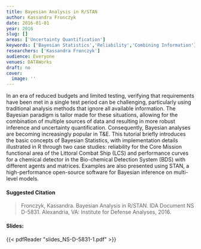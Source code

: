 ```yaml
---
title: Bayesian Analysis in R/STAN
author: Kassandra Fronczyk
date: 2016-01-01
year: 2016
slug: []
areas: ['Uncertainty Quantification']
keywords: ['Bayesian Statistics','Reliability','Combining Information']
researchers: ['Kassandra Fronczyk']
audience: Everyone
venues: DATAWorks
draft: no
cover:
  image: ''
---
```




In an era of reduced budgets and limited testing, verifying that requirements have been met in a single test period can be challenging, particularly using traditional analysis methods that ignore all available information. The Bayesian paradigm is tailor made for these situations, allowing for the combination of multiple sources of data and resulting in more robust inference and uncertainty quantification. Consequently, Bayesian analyses are becoming increasingly popular in T&E. This tutorial briefly introduces the basic concepts of Bayesian Statistics, with implementation details illustrated in R through two case studies: reliability for the Core Mission functional area of the Littoral Combat Ship (LCS) and performance curves for a chemical detector in the Bio-chemical Detection System (BDS) with different agents and matrices. Examples are also presented using STAN, a high-performance open-source software for Bayesian inference on multi-level models.

#### Suggested Citation
> Fronczyk, Kassandra. Bayesian Analysis in R/STAN. IDA Document NS D-5831. Alexandria, VA: Institute for Defense Analyses, 2016.

#### Slides: 
{{< pdfReader "slides_NS-D-5831-1.pdf" >}}




